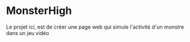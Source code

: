# MonsterHigh
Le projet ici, est de créer une page web qui simule l'activité d'un monstre dans un jeu vidéo
